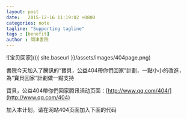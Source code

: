 ```yaml
---
layout: post
date:   2015-12-16 11:19:02 +0800
categories: note
tagline: "Supporting tagline"
tags : [benefit]
author : 問津書院
---
```






![宝贝回家]({{ site.baseurl }}/assets/images/404page.png)

書院今天加入了騰訊的“寶貝，公益404帶你們回家”計劃，一點小小的改進，為“寶貝回家”計劃做一點支持

寶貝，公益404帶你們回家腾讯活动页面：[http://www.qq.com/404/](http://www.qq.com/404)

加入本计划，请在网站404页面加入下面的代码

<pre><code>
<script type="text/javascript" src="http://www.qq.com/404/search_children.js" charset="utf-8"></script>
</code></pre>